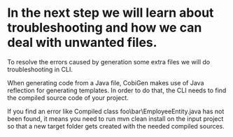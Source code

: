 In the next step we will learn about troubleshooting and how we can deal with unwanted files.
====
To resolve the errors caused by generation some extra files we will do troubleshooting in CLI.



When generating code from a Java file, CobiGen makes use of Java reflection for generating templates. In order to do that, the CLI needs to find the compiled source code of your project.

If you find an error like Compiled class foo\bar\EmployeeEntity.java has not been found, it means you need to run mvn clean install on the input project so that a new target folder gets created with the needed compiled sources.



